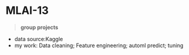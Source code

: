 # MLAI-13

> **group projects**
- data source:Kaggle
- my work: Data cleaning; Feature engineering; automl predict; tuning

